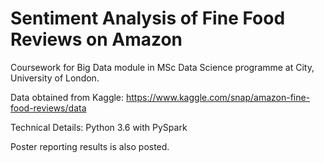 # Sentiment Analysis of Fine Food Reviews on Amazon
Coursework for Big Data module in MSc Data Science programme at City, University of London.

Data obtained from Kaggle: https://www.kaggle.com/snap/amazon-fine-food-reviews/data

Technical Details:
Python 3.6 with PySpark

Poster reporting results is also posted.
